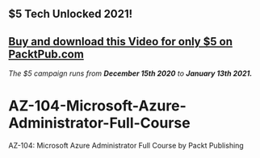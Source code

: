 ## $5 Tech Unlocked 2021!
[Buy and download this Video for only $5 on PacktPub.com](https://www.packtpub.com/product/az-104-microsoft-azure-administrator-full-course-video/9781800205246)
-----
*The $5 campaign         runs from __December 15th 2020__ to __January 13th 2021.__*

# AZ-104-Microsoft-Azure-Administrator-Full-Course
AZ-104: Microsoft Azure Administrator Full Course by Packt Publishing
